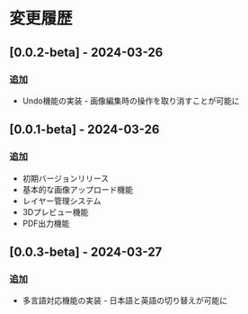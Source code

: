 # 変更履歴

## [0.0.2-beta] - 2024-03-26

### 追加
- Undo機能の実装 - 画像編集時の操作を取り消すことが可能に

## [0.0.1-beta] - 2024-03-26

### 追加
- 初期バージョンリリース
- 基本的な画像アップロード機能
- レイヤー管理システム
- 3Dプレビュー機能
- PDF出力機能

## [0.0.3-beta] - 2024-03-27

### 追加
- 多言語対応機能の実装 - 日本語と英語の切り替えが可能に 